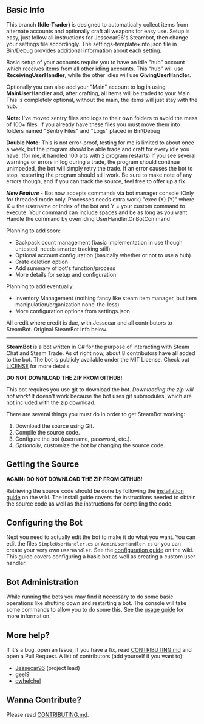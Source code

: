## Basic Info

This branch **(Idle-Trader)** is designed to automatically collect items from alternate accounts and optionally craft all weapons for easy use. Setup is easy, just follow all instructions for Jessecar96's Steambot, then change your settings file accordingly. The settings-template+info.json file in Bin/Debug provides additional information about each setting.

Basic setup of your accounts require you to have an idle "hub" account which receives items from all other idling accounts. This "hub" will use **ReceivingUserHandler**, while the other idles will use **GivingUserHandler**. 

Optionally you can also add your "Main" account to log in using **MainUserHandler** and, after crafting, all items will be traded to your Main. This is completely optional, without the main, the items will just stay with the hub.

**Note:** I've moved sentry files and logs to their own folders to avoid the mess of 100+ files. If you already have these files you must move them into folders named "Sentry Files" and "Logs" placed in Bin\Debug

**Double Note:** This is not error-proof, testing for me is limited to about once a week, but the program *should* be able trade and craft for every idle you have. (for me, it handled 100 alts with 2 program restarts) If you see several warnings or errors in log during a trade, the program should continue unimpeded, the bot will simply retry the trade. If an error causes the bot to stop, restarting the program should still work. Be sure to make note of any errors though, and if you can track the source, feel free to offer up a fix.

***New Feature*** -
Bot now accepts commands via bot manager console (Only for threaded mode only. Processes needs extra work)
"exec (X) (Y)" where X = the username or index of the bot and Y = your custom command to execute. Your command can include spaces and be as long as you want. Handle the command by overriding UserHandler.OnBotCommand

Planning to add soon:
 - Backpack count management (basic implementation in use though untested, needs smarter tracking still)
 - Optional account configuration (basically whether or not to use a hub)
 - Crate deletion option
 - Add summary of bot's function/process
 - More details for setup and configuration

Planning to add eventually: 
 - Inventory Management (nothing fancy like steam item manager, but item manipulation/organization none-the-less)
 - More configuration options from settings.json

All credit where credit is due, with Jessecar and all contributors to SteamBot. Original SteamBot info below.
_______________________________________________________________________________________________
**SteamBot** is a bot written in C# for the purpose of interacting with Steam Chat and Steam Trade.  As of right now, about 8 contributors have all added to the bot.  The bot is publicly available under the MIT License. Check out [LICENSE] for more details.

**DO NOT DOWNLOAD THE ZIP FROM GITHUB!**

This bot requires you use git to download the bot. *Downloading the zip will not work!* It doesn't work because the bot uses git submodules, which are not included with the zip download.

There are several things you must do in order to get SteamBot working:

1. Download the source using Git.
2. Compile the source code.
3. Configure the bot (username, password, etc.).
4. *Optionally*, customize the bot by changing the source code.

## Getting the Source

**AGAIN: DO NOT DOWNLOAD THE ZIP FROM GITHUB!**

Retrieving the source code should be done by following the [installation guide] on the wiki. The install guide covers the instructions needed to obtain the source code as well as the instructions for compiling the code.

## Configuring the Bot

Next you need to actually edit the bot to make it do what you want. You can edit the files `SimpleUserHandler.cs` or `AdminUserHandler.cs` or you can create your very own `UserHandler`. See the [configuration guide] on the wiki. This guide covers configuring a basic bot as well as creating a custom user handler.

## Bot Administration

While running the bots you may find it necessary to do some basic operations like shutting down and restarting a bot. The console will take some commands to allow you to do some this. See the [usage guide] for more information.

## More help?
If it's a bug, open an Issue; if you have a fix, read [CONTRIBUTING.md] and open a Pull Request.  A list of contributors (add yourself if you want to):

- [Jessecar96](http://steamcommunity.com/id/jessecar) (project lead)
- [geel9](http://steamcommunity.com/id/geel9)
- [cwhelchel](http://steamcommunity.com/id/cmw69krinkle)

## Wanna Contribute?
Please read [CONTRIBUTING.md].


   [installation guide]: https://github.com/Jessecar96/SteamBot/wiki/Installation-Guide
   [CONTRIBUTING.md]: https://github.com/Jessecar96/SteamBot/blob/master/CONTRIBUTING.md
   [LICENSE]: https://github.com/Jessecar96/SteamBot/blob/master/LICENSE
   [configuration guide]: https://github.com/Jessecar96/SteamBot/wiki/Configuration-Guide
   [usage guide]: https://github.com/Jessecar96/SteamBot/wiki/Usage-Guide
